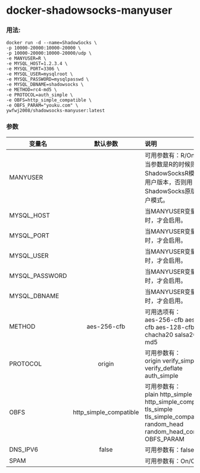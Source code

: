 # docker-shadowsocks-manyuser

### 用法:
    docker run -d --name=ShadowSocks \
    -p 10000-20000:10000-20000 \
    -p 10000-20000:10000-20000/udp \
    -e MANYUSER=R \
    -e MYSQL_HOST=1.2.3.4 \
    -e MYSQL_PORT=3306 \
    -e MYSQL_USER=mysqlroot \
    -e MYSQL_PASSWORD=mysqlpasswd \
    -e MYSQL_DBNAME=shadowsocks \
    -e METHOD=rc4-md5 \
    -e PROTOCOL=auth_simple \
    -e OBFS=http_simple_compatible \
    -e OBFS_PARAM="youku.com" \
    ywfwj2008/shadowsocks-manyuser:latest

### 参数
|变量名      	|默认参数   	|说明   |
| ------------- |:-------------:| :---|
|MANYUSER       |	            |	可用参数有：R/On <br> 当参数是R的时候则使用ShadowSocksR模式的多用户版本，否则用ShadowSocks原版的多用户模式。|
|MYSQL_HOST |	|当MANYUSER变量有参数时，才会启用。|
|MYSQL_PORT	|	|当MANYUSER变量有参数时，才会启用。|
|MYSQL_USER	|   |	当MANYUSER变量有参数时，才会启用。|
|MYSQL_PASSWORD	| |	当MANYUSER变量有参数时，才会启用。|
|MYSQL_DBNAME	| |	当MANYUSER变量有参数时，才会启用。|
|METHOD|	aes-256-cfb|	可用选项有：<br> aes-256-cfb aes-192-cfb aes-128-cfb chacha20 salsa20 rc4-md5|
|PROTOCOL|	origin|	可用参数有：<br> origin verify_simple verify_deflate auth_simple|
|OBFS	|http_simple_compatible|	可用参数有：<br> plain http_simple http_simple_compatible tls_simple tls_simple_compatible random_head random_head_compatible OBFS_PARAM|
|DNS_IPV6|	false|	可用参数有：false/true|
|SPAM|  | 可用参数有：On/Off|
